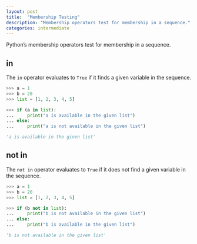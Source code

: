 ```yaml
---
layout: post
title:  "Membership Testing"
description: "Membership operators test for membership in a sequence."
categories: intermediate
---
```


Python’s membership operators test for membership in a sequence.

## in

The `in` operator evaluates to `True` if it finds a given variable in the sequence.

```python
>>> a = 1
>>> b = 20
>>> list = [1, 2, 3, 4, 5]

>>> if (a in list):
... 	print("a is available in the given list")
... else:
... 	print("a is not available in the given list")

'a is available in the given list'
```

## not in

The `not in` operator evaluates to `True` if it does not find a given variable in the sequence.

```python
>>> a = 1
>>> b = 20
>>> list = [1, 2, 3, 4, 5]

>>> if (b not in list):
... 	print("b is not available in the given list")
... else:
... 	print("b is available in the given list")

'b is not available in the given list'
```
